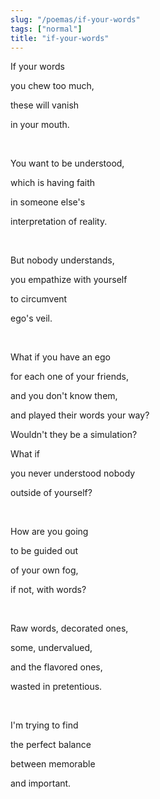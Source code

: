 ```yaml
---
slug: "/poemas/if-your-words"
tags: ["normal"]
title: "if-your-words"
---
```

If your words

you chew too much,

these will vanish

in your mouth.

&nbsp;

You want to be understood,

which is having faith

in someone else's

interpretation of reality.

&nbsp;

But nobody understands,

you empathize with yourself

to circumvent

ego's veil.

&nbsp;

What if you have an ego

for each one of your friends,

and you don't know them,

and played their words your way?

Wouldn't they be a simulation?

What if

you never understood nobody

outside of yourself?

&nbsp;

How are you going

to be guided out

of your own fog,

if not, with words?

&nbsp;

Raw words, decorated ones,

some, undervalued,

and the flavored ones,

wasted in pretentious.

&nbsp;

I'm trying to find

the perfect balance

between memorable

and important.